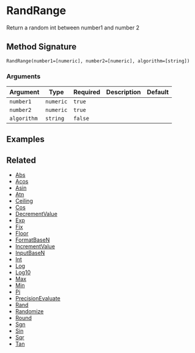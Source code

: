 # RandRange

Return a random int between number1 and number 2

## Method Signature

```
RandRange(number1=[numeric], number2=[numeric], algorithm=[string])
```

### Arguments

| Argument    | Type      | Required | Description | Default |
| ----------- | --------- | -------- | ----------- | ------- |
| `number1`   | `numeric` | `true`   |             |         |
| `number2`   | `numeric` | `true`   |             |         |
| `algorithm` | `string`  | `false`  |             |         |

## Examples

## Related

* [Abs](abs.md)
* [Acos](acos.md)
* [Asin](asin.md)
* [Atn](atn.md)
* [Ceiling](ceiling.md)
* [Cos](cos.md)
* [DecrementValue](decrementvalue.md)
* [Exp](exp.md)
* [Fix](fix.md)
* [Floor](floor.md)
* [FormatBaseN](formatbasen.md)
* [IncrementValue](incrementvalue.md)
* [InputBaseN](inputbasen.md)
* [Int](int.md)
* [Log](log.md)
* [Log10](log10.md)
* [Max](max.md)
* [Min](min.md)
* [Pi](pi.md)
* [PrecisionEvaluate](PrecisionEvaluate.md)
* [Rand](rand.md)
* [Randomize](Randomize.md)
* [Round](round.md)
* [Sgn](sgn.md)
* [Sin](sin.md)
* [Sqr](sqr.md)
* [Tan](tan.md)
